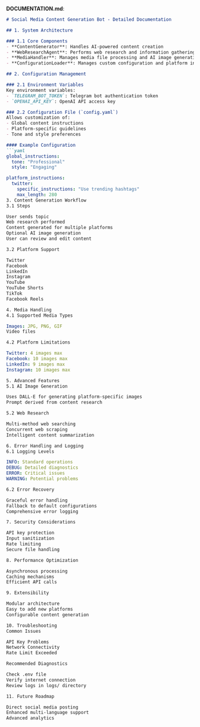 **DOCUMENTATION.md**:
```markdown
# Social Media Content Generation Bot - Detailed Documentation

## 1. System Architecture

### 1.1 Core Components
- **ContentGenerator**: Handles AI-powered content creation
- **WebResearchAgent**: Performs web research and information gathering
- **MediaHandler**: Manages media file processing and AI image generation
- **ConfigurationLoader**: Manages custom configuration and platform instructions

## 2. Configuration Management

### 2.1 Environment Variables
Key environment variables:
- `TELEGRAM_BOT_TOKEN`: Telegram bot authentication token
- `OPENAI_API_KEY`: OpenAI API access key

### 2.2 Configuration File (`config.yaml`)
Allows customization of:
- Global content instructions
- Platform-specific guidelines
- Tone and style preferences

#### Example Configuration
```yaml
global_instructions:
  tone: "Professional"
  style: "Engaging"

platform_instructions:
  twitter:
    specific_instructions: "Use trending hashtags"
    max_length: 280
3. Content Generation Workflow
3.1 Steps

User sends topic
Web research performed
Content generated for multiple platforms
Optional AI image generation
User can review and edit content

3.2 Platform Support

Twitter
Facebook
LinkedIn
Instagram
YouTube
YouTube Shorts
TikTok
Facebook Reels

4. Media Handling
4.1 Supported Media Types

Images: JPG, PNG, GIF
Video files

4.2 Platform Limitations

Twitter: 4 images max
Facebook: 10 images max
LinkedIn: 9 images max
Instagram: 10 images max

5. Advanced Features
5.1 AI Image Generation

Uses DALL-E for generating platform-specific images
Prompt derived from content research

5.2 Web Research

Multi-method web searching
Concurrent web scraping
Intelligent content summarization

6. Error Handling and Logging
6.1 Logging Levels

INFO: Standard operations
DEBUG: Detailed diagnostics
ERROR: Critical issues
WARNING: Potential problems

6.2 Error Recovery

Graceful error handling
Fallback to default configurations
Comprehensive error logging

7. Security Considerations

API key protection
Input sanitization
Rate limiting
Secure file handling

8. Performance Optimization

Asynchronous processing
Caching mechanisms
Efficient API calls

9. Extensibility

Modular architecture
Easy to add new platforms
Configurable content generation

10. Troubleshooting
Common Issues

API Key Problems
Network Connectivity
Rate Limit Exceeded

Recommended Diagnostics

Check .env file
Verify internet connection
Review logs in logs/ directory

11. Future Roadmap

Direct social media posting
Enhanced multi-language support
Advanced analytics